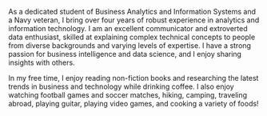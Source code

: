 As a dedicated student of Business Analytics and Information Systems and a Navy veteran, I bring over four years of robust experience in analytics and information technology. I am an excellent communicator and extroverted data enthusiast, skilled at explaining complex technical concepts to people from diverse backgrounds and varying levels of expertise. I have a strong passion for business intelligence and data science, and I enjoy sharing insights with others.

In my free time, I enjoy reading non-fiction books and researching the latest trends in business and technology while drinking coffee. I also enjoy watching football games and soccer matches, hiking, camping, traveling abroad, playing guitar, playing video games, and cooking a variety of foods!

<!---
thomascowart/thomascowart is a ✨ special ✨ repository because its `README.md` (this file) appears on your GitHub profile.
You can click the Preview link to take a look at your changes.
--->
